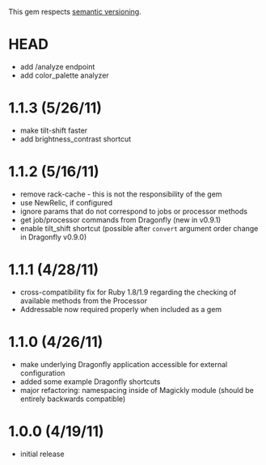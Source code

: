 This gem respects [semantic versioning](http://semver.org/).

# HEAD

* add /analyze endpoint
* add color_palette analyzer

# 1.1.3 (5/26/11)

* make tilt-shift faster
* add brightness_contrast shortcut

# 1.1.2 (5/16/11)

* remove rack-cache - this is not the responsibility of the gem
* use NewRelic, if configured
* ignore params that do not correspond to jobs or processor methods
* get job/processor commands from Dragonfly (new in v0.9.1)
* enable tilt_shift shortcut (possible after `convert` argument order change in Dragonfly v0.9.0)

# 1.1.1 (4/28/11)

* cross-compatibility fix for Ruby 1.8/1.9 regarding the checking of available methods from the Processor
* Addressable now required properly when included as a gem

# 1.1.0 (4/26/11)

* make underlying Dragonfly application accessible for external configuration
* added some example Dragonfly shortcuts
* major refactoring: namespacing inside of Magickly module (should be entirely backwards compatible)

# 1.0.0 (4/19/11)

* initial release
